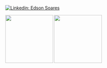 
[![Linkedin: Edson Soares](https://img.shields.io/badge/-Edson_Soares-blue?style=flat-square&logo=Linkedin&logoColor=white&link=https://www.linkedin.com/in/edson-soares-b16b0815b/)](https://www.linkedin.com/in/edson-soares-b16b0815b/)


<a href="https://github.com/edsondearaujo/github-readme-stats">
  <img align="left" height='150px' src="https://github-readme-stats.vercel.app/api/top-langs/?username=edsondearaujo&hide=jupyter%20notebook,html&layout=compact&theme=dracula" />
</a>

<a href="https://github.com/edsondearaujo/github-readme-statst">
  <img align="left"  height='150px' src="https://github-readme-stats.vercel.app/api?username=edsondearaujo&show_icons=true&theme=dracula" />
</a>

